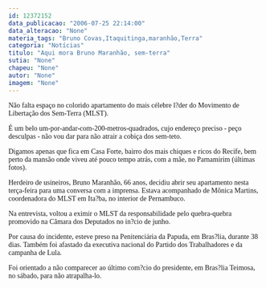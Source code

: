 ```yaml
---
id: 12372152
data_publicacao: "2006-07-25 22:14:00"
data_alteracao: "None"
materia_tags: "Bruno Covas,Itaquitinga,maranhão,Terra"
categoria: "Notícias"
titulo: "Aqui mora Bruno Maranhão, sem-terra"
sutia: "None"
chapeu: "None"
autor: "None"
imagem: "None"
---
```

<p><P><SPAN style=\"FONT-SIZE: 10pt; FONT-FAMILY: Arial\"><FONT face=Verdana>Não falta espaço no colorido apartamento do mais célebre l?der do Movimento de Libertação dos Sem-Terra (MLST). </FONT></SPAN></P></p>
<p><P><SPAN style=\"FONT-SIZE: 10pt; FONT-FAMILY: Arial\"><FONT face=Verdana>É um belo um-por-andar-com-200-metros-quadrados, cujo endereço preciso -&nbsp;peço desculpas -&nbsp;não vou dar para não atrair a cobiça dos sem-teto.<?xml:namespace prefix = o ns = \"urn:schemas-microsoft-com:office:office\" /><o:p></o:p></FONT></SPAN></P></p>
<p><P><SPAN style=\"FONT-SIZE: 10pt; FONT-FAMILY: Arial\"><o:p><FONT face=Verdana></FONT></o:p></SPAN></P></p>
<p><P><SPAN style=\"FONT-SIZE: 10pt; FONT-FAMILY: Arial\"><FONT face=Verdana>Digamos apenas que fica em Casa Forte, bairro dos mais chiques e ricos do Recife, bem perto da mansão onde viveu até pouco tempo atrás, com a mãe, no Parnamirim (últimas fotos).<o:p></o:p></FONT></SPAN></P></p>
<p><P><SPAN style=\"FONT-SIZE: 10pt; FONT-FAMILY: Arial\"><o:p><FONT face=Verdana></FONT></o:p></SPAN></P></p>
<p><P><SPAN style=\"FONT-SIZE: 10pt; FONT-FAMILY: Arial\"><FONT face=Verdana>Herdeiro de usineiros, Bruno Maranhão, 66 anos, decidiu abrir seu apartamento nesta terça-feira para uma conversa com a imprensa. Estava acompanhado de Mônica Martins, coordenadora do MLST em Ita?ba, no interior de Pernambuco.<o:p></o:p></FONT></SPAN></P></p>
<p><P><SPAN style=\"FONT-SIZE: 10pt; FONT-FAMILY: Arial\"><o:p><FONT face=Verdana></FONT></o:p></SPAN></P></p>
<p><P><SPAN style=\"FONT-SIZE: 10pt; FONT-FAMILY: Arial\"><FONT face=Verdana>Na entrevista, voltou a eximir o MLST da responsabilidade pelo quebra-quebra promovido na Câmara dos Deputados no in?cio de junho.<o:p></o:p></FONT></SPAN></P></p>
<p><P><SPAN style=\"FONT-SIZE: 10pt; FONT-FAMILY: Arial\"><o:p><FONT face=Verdana></FONT></o:p></SPAN></P></p>
<p><P><SPAN style=\"FONT-SIZE: 10pt; FONT-FAMILY: Arial\"><FONT face=Verdana>Por causa do incidente, esteve preso na Penitenciária da Papuda, em Bras?lia, durante 38 dias. Também foi afastado da executiva nacional do Partido dos Trabalhadores e da campanha de Lula.<o:p></o:p></FONT></SPAN></P></p>
<p><P><SPAN style=\"FONT-SIZE: 10pt; FONT-FAMILY: Arial\"><o:p><FONT face=Verdana></FONT></o:p></SPAN></P></p>
<p><P><SPAN style=\"FONT-SIZE: 10pt; FONT-FAMILY: Arial\"><FONT face=Verdana>Foi orientado a não comparecer ao último com?cio do presidente, em Bras?lia Teimosa, no sábado, para não atrapalha-lo.<o:p></o:p></FONT></SPAN></P> </p>
